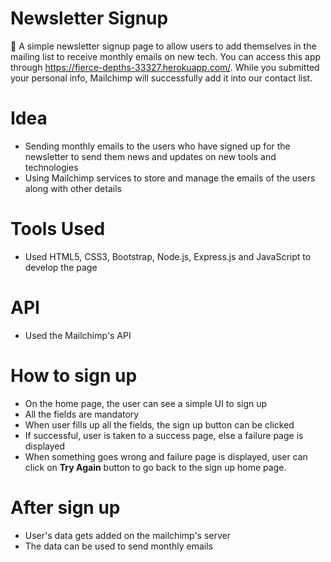 # Newsletter Signup
📰 A simple newsletter signup page to allow users to add themselves in the mailing list to receive monthly emails on new tech. You can access this app through https://fierce-depths-33327.herokuapp.com/. While you submitted your personal info, Mailchimp will successfully add it into our contact list.

# Idea
* Sending monthly emails to the users who have signed up for the newsletter to send them news and updates on new tools and technologies
* Using Mailchimp services to store and manage the emails of the users along with other details

# Tools Used
* Used HTML5, CSS3, Bootstrap, Node.js, Express.js and JavaScript to develop the page

# API
* Used the Mailchimp's API

# How to sign up
* On the home page, the user can see a simple UI to sign up
* All the fields are mandatory
* When user fills up all the fields, the sign up button can be clicked
* If successful, user is taken to a success page, else a failure page is displayed
* When something goes wrong and failure page is displayed, user can click on **Try Again** button to go back to the sign up home page.

# After sign up
* User's data gets added on the mailchimp's server
* The data can be used to send monthly emails


